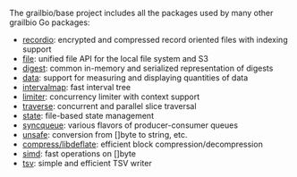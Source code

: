 The grailbio/base project includes all the packages used by many
other grailbio Go packages:

- [recordio](https://godoc.org/github.com/grailbio/base/recordio): encrypted and compressed record oriented files with indexing support
- [file](https://godoc.org/github.com/grailbio/base/file): unified file API for the local file system and S3
- [digest](https://godoc.org/github.com/grailbio/base/digest): common in-memory and serialized representation of digests
- [data](https://godoc.org/github.com/grailbio/base/data): support for measuring and displaying quantities of data
- [intervalmap](https://godoc.org/github.com/grailbio/base/intervalmap): fast interval tree
- [limiter](https://godoc.org/github.com/grailbio/base/limiter): concurrency limiter with context support
- [traverse](https://godoc.org/github.com/grailbio/base/traverse): concurrent and parallel slice traversal
- [state](https://godoc.org/github.com/grailbio/base/state): file-based state management
- [syncqueue](https://godoc.org/github.com/grailbio/base/syncqueue): various flavors of producer-consumer queues
- [unsafe](https://godoc.org/github.com/grailbio/base/unsafe): conversion from []byte to string, etc.
- [compress/libdeflate](https://godoc.org/github.com/grailbio/base/compress/libdeflate): efficient block compression/decompression
- [simd](https://godoc.org/github.com/grailbio/base/simd): fast operations on []byte
- [tsv](https://godoc.org/github.com/grailbio/base/tsv): simple and efficient TSV writer
